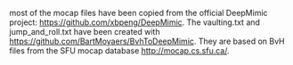 most of the mocap files have been copied from the official DeepMimic project: https://github.com/xbpeng/DeepMimic.
The vaulting.txt and jump_and_roll.txt have been created with https://github.com/BartMoyaers/BvhToDeepMimic.
They are based on BvH files from the SFU mocap database http://mocap.cs.sfu.ca/.